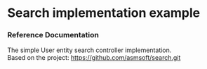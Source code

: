 # Search implementation example

### Reference Documentation

The simple User entity search controller implementation.  
Based on the project: https://github.com/asmsoft/search.git